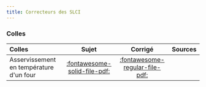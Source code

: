```yaml
---
title: Correcteurs des SLCI 
---
```


### Colles 
 
| Colles | Sujet | Corrigé | Sources  | 
| :-------------- | :---: | :-----: | :------: | 
| Asservissement en température d'un four | [:fontawesome-solid-file-pdf:](http://xpessoles-cpge.fr/pdf/Cy_03_01_Colle_01_AP_Four_Sujet.pdf) | [:fontawesome-regular-file-pdf:](http://xpessoles-cpge.fr/pdf/Cy_03_01_Colle_01_AP_Four_Corrige.pdf) | 


